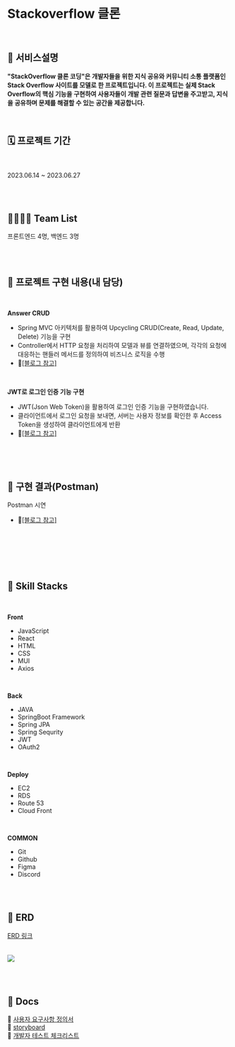 # Stackoverflow 클론

<br />

## 🔗 서비스설명
<b>"StackOverflow 클론 코딩"은 개발자들을 위한 지식 공유와 커뮤니티 소통 플랫폼인 Stack Overflow 사이트를 모델로 한 프로젝트입니다. 이 프로젝트는 실제 Stack Overflow의 핵심 기능을 구현하여 사용자들이 개발 관련 질문과 답변을 주고받고, 지식을 공유하며 문제를 해결할 수 있는 공간을 제공합니다. </b><br>

<br />

## 🗓️ 프로젝트 기간

<br />

2023.06.14 ~ 2023.06.27

<br />
<br />

## 👨‍👨‍👧‍👧 Team List
프론트엔드 4명, 백엔드 3명

<br />
<br />

## 🔗 프로젝트 구현 내용(내 담당)

<br>

**Answer CRUD**
- Spring MVC 아키텍처를 활용하여 Upcycling CRUD(Create, Read, Update, Delete) 기능을 구현
- Controller에서 HTTP 요청을 처리하여 모델과 뷰를 연결하였으며, 각각의 요청에 대응하는 핸들러 메서드를 정의하여 비즈니스 로직을 수행
- 📂[[블로그 참고]](https://tmdgus416.tistory.com/175)

<br/>

**JWT로 로그인 인증 기능 구현**
- JWT(Json Web Token)을 활용하여 로그인 인증 기능을 구현하였습니다.
- 클라이언트에서 로그인 요청을 보내면, 서버는 사용자 정보를 확인한 후 Access Token을 생성하여 클라이언트에게 반환
- 📂[[블로그 참고]](https://tmdgus416.tistory.com/176)

<br>
<br/>
<br/>

## 📸 구현 결과(Postman)

Postman 시연
- 📂[[블로그 참고]](https://tmdgus416.tistory.com/180)

<br>
<br/>
<br/>
<br/>
<br/>

## 🔨 Skill Stacks

<br/>

**Front**
- JavaScript
- React
- HTML
- CSS
- MUI
- Axios

<br/>

**Back**
- JAVA
- SpringBoot Framework
- Spring JPA
- Spring Sequrity
- JWT
- OAuth2

<br/>

**Deploy**
- EC2
- RDS
- Route 53
- Cloud Front

<br/>

**COMMON**
- Git
- Github
- Figma
- Discord

<br/>
<br/>

## 📂 ERD
[ERD 링크](https://www.figma.com/file/E31DMhh7POsaZqItBH10Hq/재개발구역11(Pre---Project)?type=whiteboard&node-id=0-1&t=ITDVpwvWzNWSTrA4-0)
<br>
<br>
<br/>
<img src="https://github.com/yunkr/Stackoverflow_Clone/assets/99308074/f99c6efd-0181-4b14-90d1-ad6837c4ad68">
<br>

<br/>
<br/>

## 📃 Docs
🔗 [사용자 요구사항 정의서](https://www.notion.so/codestates/57400b88753b4aa3bdf5583ef0f4d871?v=c6d5af932516433b9595a493267fe267)
<br>
🔗 [storyboard](https://www.figma.com/file/E31DMhh7POsaZqItBH10Hq/재개발구역11(Pre---Project)?type=whiteboard&node-id=0-1&t=ITDVpwvWzNWSTrA4-0)
<br>
🔗 [개발자 테스트 체크리스트](https://www.notion.so/codestates/de686c1498624f2185ebd8b8e0d6abdd)

<br>
<br>

